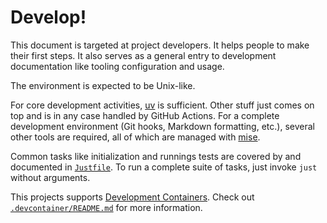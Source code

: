 # Develop!

This document is targeted at project developers. It helps people to make their
first steps. It also serves as a general entry to development documentation like
tooling configuration and usage.

The environment is expected to be Unix-like.

For core development activities, [uv](https://docs.astral.sh/uv/) is sufficient.
Other stuff just comes on top and is in any case handled by GitHub Actions. For
a complete development environment (Git hooks, Markdown formatting, etc.),
several other tools are required, all of which are managed with
[mise](https://mise.jdx.dev/dev-tools/).

Common tasks like initialization and runnings tests are covered by and
documented in [`Justfile`](./Justfile). To run a complete suite of tasks, just
invoke `just` without arguments.

This projects supports [Development Containers](https://containers.dev/). Check
out [`.devcontainer/README.md`](./.devcontainer/README.md) for more information.
